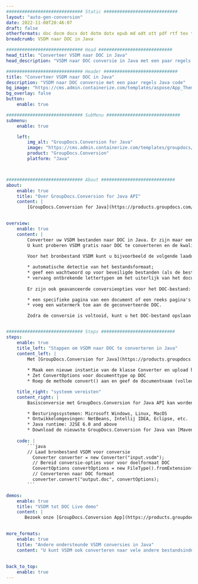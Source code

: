 ```yaml
---
############################# Static ############################
layout: "auto-gen-conversion"
date: 2022-11-08T20:46:07
draft: false
otherformats: doc docm docx dot dotm dotx epub md odt ott pdf rtf tex txt vdx vsdm vsdx vssm vssx vstm vstx vsx vtx xps
breadcrumb: VSDM naar DOC in Java

############################# Head ############################
head_title: "Converteer VSDM naar DOC in Java"
head_description: "VSDM naar DOC conversie in Java met een paar regels code. Converteer meer dan 160 bestandsindelingen met de GroupDocs-documentconversie-API voor Java"

############################# Header ############################
title: "Converteer VSDM naar DOC in Java"
description: "VSDM naar DOC conversie met een paar regels Java code"
bg_image: "https://cms.admin.containerize.com/templates/aspose/App_Themes/V3/images/bg/header1.png"
bg_overlay: false
button:
    enable: true

############################# SubMenu ############################
submenu:
    enable: true

    left:
        img_alt: "GroupDocs.Conversion for Java"
        image: "https://cms.admin.containerize.com/templates/groupdocs/images/product-logos/90x90-noborder/groupdocs-conversion-java.png"
        product: "GroupDocs.Conversion"
        platform: "Java"



############################# About ############################
about:
    enable: true
    title: "Over GroupDocs.Conversion for Java API"
    content: |
        [GroupDocs.Conversion for Java](https://products.groupdocs.com/conversion/java/) is een geavanceerde conversie-API voor bestandsindelingen voor het converteren tussen populaire afbeeldings- en documentindelingen zoals Microsoft Office, OpenDocument, PDF, HTML, e-mail, CAD. en nog veel meer met slechts een paar regels code. De native API detecteert automatisch de formaten van de originele documenten en biedt veel opties voor het aanpassen van de geconverteerde documenten. Naast de functie om informatie uit een document te extraheren, ondersteunt het standaard ook het cachen van de conversieresultaten naar de lokale schijf. Elk type cacheopslag kan echter worden ondersteund door de juiste interfaces te implementeren - Amazon S3, Dropbox, Google Drive, Windows Azure, Reddis of andere.
    

overview:
    enable: true
    content: |
        Converteer uw VSDM bestanden naar DOC in Java. Er zijn maar een paar regels Java code nodig op elk platform naar keuze, zoals Windows, Linux, macOS.
        U kunt proberen VSDM gratis naar DOC te converteren en de kwaliteit van de conversieresultaten te evalueren. Naast eenvoudige scripts voor bestandsconversie, kunt u meer geavanceerde opties proberen voor het laden van het VSDM-bronbestand en het opslaan van de DOC-uitvoer. 
        
        Voor het bronbestand VSDM kunt u bijvoorbeeld de volgende laadopties gebruiken:

        * automatische detectie van het bestandsformaat;
        * geef een wachtwoord op voor beveiligde bestanden (als de bestandsindeling dit ondersteunt);
        * vervang ontbrekende lettertypen om het uiterlijk van het document te behouden.
        
        Er zijn ook geavanceerde conversieopties voor het DOC-bestand:

        * een specifieke pagina van een document of een reeks pagina's converteren;
        * voeg een watermerk toe aan de geconverteerde DOC.

        Zodra de conversie is voltooid, kunt u het DOC-bestand opslaan in uw lokale bestandspad of in opslag van derden, zoals FTP, Amazon S3, Google Drive, Dropbox enz. Let op - om VSDM te converteren tot DOC, hoeft u geen extra software te installeren, zoals MS Office, Open Office, Adobe Acrobat Reader etc.


############################# Steps ############################
steps:
    enable: true
    title_left: "Stappen om VSDM naar DOC te converteren in Java"
    content_left: |
        Met [GroupDocs.Conversion for Java](https://products.groupdocs.com/conversion/java/) kunnen ontwikkelaars het VSDM-bestand eenvoudig converteren naar DOC met een paar regels code.
        
        * Maak een nieuwe instantie van de klasse Converter en upload het bestand VSDM met het volledige pad
        * Zet ConvertOptions voor documenttype op DOC
        * Roep de methode convert() aan en geef de documentnaam (volledig pad) en formaat (DOC) door als parameter

    title_right: "systeem vereisten"
    content_right: |
        Basisconversie met GroupDocs.Conversion for Java API kan worden gedaan met slechts een paar regels code. Onze API's worden ondersteund op alle belangrijke platforms en besturingssystemen. Voordat u de onderstaande code uitvoert, moet u ervoor zorgen dat de volgende vereisten op uw systeem zijn geïnstalleerd.

        * Besturingssystemen: Microsoft Windows, Linux, MacOS
        * Ontwikkelomgevingen: NetBeans, Intellij IDEA, Eclipse, etc.
        * Java runtime: J2SE 6.0 and above
        * Download de nieuwste GroupDocs.Conversion for Java van [Maven](https://repository.groupdocs.com/webapp/#/artifacts/browse/tree/General/repo/com/groupdocs/groupdocs-conversion)
         
    code: |
        ```java    
        // Laad bronbestand VSDM voor conversie
          Converter converter = new Converter("input.vsdm");
          // Bereid conversie-opties voor voor doelformaat DOC
          ConvertOptions convertOptions = new FileType().fromExtension("doc").getConvertOptions();
          // Converteren naar DOC formaat
          converter.convert("output.doc", convertOptions);
        ```

demos:
    enable: true
    title: "VSDM tot DOC Live demo"
    content: |
       Bezoek onze [GroupDocs.Conversion App](https://products.groupdocs.app/conversion/family) website en probeer VSDM naar DOC conversie nu. De gratis demo heeft de volgende voordelen:
          

more_formats:
    enable: true
    title: "Andere ondersteunde VSDM conversies in Java"
    content: "U kunt VSDM ook converteren naar vele andere bestandsindelingen. Zie de lijst hieronder."
       
       
back_to_top:
    enable: true
---
```

